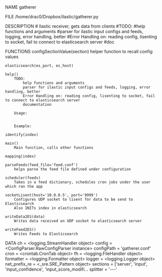 NAME
    gatherer

FILE
    /home/drac0/Dropbox/ilastic/gatherer.py

DESCRIPTION
    # Ilastic receiver, gets data from clients
    #TODO:
    #help functions and arguments
    #parser for ilastic input configs and feeds, logging, error handling, better
    #Error Handling on: reading config, lisenting to socket, fail to connect to elasticsearch server
    #doc

FUNCTIONS
    configSectionValue(section)
        helper function to recall config values
    
    elasticsearch(es_port, es_host)
    
    help()
        TODO:
            help functions and arguments
            parser for ilastic input configs and feeds, logging, error handling, better
            Error Handling on: reading config, lisenting to socket, fail to connect to elasticsearch server
            documentation
        
        Usage:
        
        
        Example:
    
    identify(index)
    
    main()
        Main function, calls other functions
    
    mapping(index)
    
    parseFeeds(feed_file='feed.conf')
        helps parse the feed file defined under configuration
    
    scheduler(feeds)
        Takes in a feed dictionary, schedules cron jobs under the user which ran the app
    
    socketLisent(host='10.0.0.5', port='9999')
        Configures UDP socket to lisent for data to be send to Elasticsearch
        Also INITs index in elasticsearch
    
    writeData2ES(data)
        Writes data received on UDP socket to elasticsearch server
    
    writeFeed2ES()
        Writes Feeds to Elasticsearch

DATA
    ch = <logging.StreamHandler object>
    config = <ConfigParser.RawConfigParser instance>
    configPath = 'gatherer.conf'
    cron = <crontab.CronTab object>
    fh = <logging.FileHandler object>
    formatter = <logging.Formatter object>
    logger = <logging.Logger object>
    net_prefix_re = <_sre.SRE_Pattern object>
    sections = ['server', 'input', 'input_confidence', 'input_score_modifi...
    splitter = '---'


